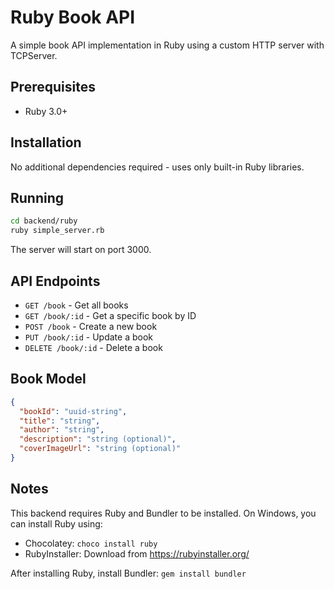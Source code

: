 # Ruby Book API

A simple book API implementation in Ruby using a custom HTTP server with TCPServer.

## Prerequisites

- Ruby 3.0+

## Installation

No additional dependencies required - uses only built-in Ruby libraries.

## Running

```bash
cd backend/ruby
ruby simple_server.rb
```

The server will start on port 3000.

## API Endpoints

- `GET /book` - Get all books
- `GET /book/:id` - Get a specific book by ID
- `POST /book` - Create a new book
- `PUT /book/:id` - Update a book
- `DELETE /book/:id` - Delete a book

## Book Model

```json
{
  "bookId": "uuid-string",
  "title": "string",
  "author": "string",
  "description": "string (optional)",
  "coverImageUrl": "string (optional)"
}
```

## Notes

This backend requires Ruby and Bundler to be installed. On Windows, you can install Ruby using:

- Chocolatey: `choco install ruby`
- RubyInstaller: Download from https://rubyinstaller.org/

After installing Ruby, install Bundler: `gem install bundler`